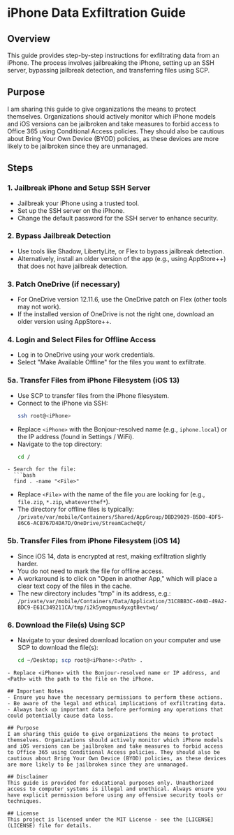  # iPhone Data Exfiltration Guide

## Overview
This guide provides step-by-step instructions for exfiltrating data from an iPhone. The process involves jailbreaking the iPhone, setting up an SSH server, bypassing jailbreak detection, and transferring files using SCP.

## Purpose
I am sharing this guide to give organizations the means to protect themselves. Organizations should actively monitor which iPhone models and iOS versions can be jailbroken and take measures to forbid access to Office 365 using Conditional Access policies. They should also be cautious about Bring Your Own Device (BYOD) policies, as these devices are more likely to be jailbroken since they are unmanaged.

## Steps

### 1. Jailbreak iPhone and Setup SSH Server
- Jailbreak your iPhone using a trusted tool.
- Set up the SSH server on the iPhone.
- Change the default password for the SSH server to enhance security.

### 2. Bypass Jailbreak Detection
- Use tools like Shadow, LibertyLite, or Flex to bypass jailbreak detection.
- Alternatively, install an older version of the app (e.g., using AppStore++) that does not have jailbreak detection.

### 3. Patch OneDrive (if necessary)
- For OneDrive version 12.11.6, use the OneDrive patch on Flex (other tools may not work).
- If the installed version of OneDrive is not the right one, download an older version using AppStore++.

### 4. Login and Select Files for Offline Access
- Log in to OneDrive using your work credentials.
- Select "Make Available Offline" for the files you want to exfiltrate.

### 5a. Transfer Files from iPhone Filesystem (iOS 13)
- Use SCP to transfer files from the iPhone filesystem.
- Connect to the iPhone via SSH:
  ```bash
  ssh root@<iPhone>
  ```
- Replace `<iPhone>` with the Bonjour-resolved name (e.g., `iphone.local`) or the IP address (found in Settings / WiFi).
- Navigate to the top directory:
  ```bash
  cd /
```
- Search for the file:
  ```bash
  find . -name "<File>"
```
- Replace `<File>` with the name of the file you are looking for (e.g., `file.zip`, `*.zip`, `whateverthef*`).
- The directory for offline files is typically: `/private/var/mobile/Containers/Shared/AppGroup/DBD29029-B5D0-4DF5-86C6-ACB767D4DA7D/OneDrive/StreamCacheQt/`


### 5b. Transfer Files from iPhone Filesystem (iOS 14)
- Since iOS 14, data is encrypted at rest, making exfiltration slightly harder.
- You do not need to mark the file for offline access.
- A workaround is to click on "Open in another App," which will place a clear text copy of the files in the cache.
- The new directory includes "tmp" in its address, e.g.: `/private/var/mobile/Containers/Data/Application/31C8BB3C-404D-49A2-BDC9-E61C349211CA/tmp/i2k5ymqgmus4yxgt8evtwq/`

### 6. Download the File(s) Using SCP
- Navigate to your desired download location on your computer and use SCP to download the file(s):
  ```bash
  cd ~/Desktop; scp root@<iPhone>:<Path> .
```
- Replace <iPhone> with the Bonjour-resolved name or IP address, and <Path> with the path to the file on the iPhone.

## Important Notes
- Ensure you have the necessary permissions to perform these actions.
- Be aware of the legal and ethical implications of exfiltrating data.
- Always back up important data before performing any operations that could potentially cause data loss.

## Purpose
I am sharing this guide to give organizations the means to protect themselves. Organizations should actively monitor which iPhone models and iOS versions can be jailbroken and take measures to forbid access to Office 365 using Conditional Access policies. They should also be cautious about Bring Your Own Device (BYOD) policies, as these devices are more likely to be jailbroken since they are unmanaged.

## Disclaimer
This guide is provided for educational purposes only. Unauthorized access to computer systems is illegal and unethical. Always ensure you have explicit permission before using any offensive security tools or techniques.

## License
This project is licensed under the MIT License - see the [LICENSE](LICENSE) file for details.
